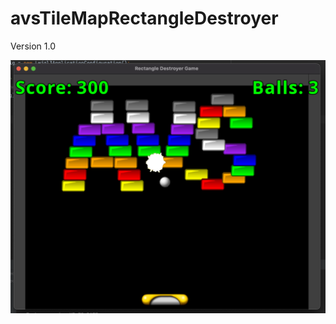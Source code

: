 # avsTileMapRectangleDestroyer
Version 1.0

![Image alt](https://github.com/Al8xShu/avsTileMapRectangleDestroyer/blob/master/AvS.png)
